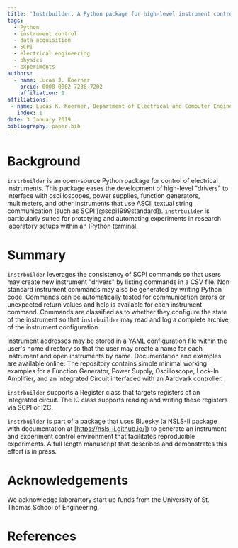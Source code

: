 ```yaml
---
title: 'Instrbuilder: A Python package for high-level instrument control'
tags:
  - Python
  - instrument control
  - data acquisition
  - SCPI
  - electrical engineering
  - physics
  - experiments
authors:
  - name: Lucas J. Koerner
    orcid: 0000-0002-7236-7202
    affiliation: 1
affiliations:
 - name: Lucas K. Koerner, Department of Electrical and Computer Engineering, University of St. Thomas
   index: 1
date: 3 January 2019
bibliography: paper.bib
---
```


# Background
``instrbuilder`` is an open-source Python package for control of electrical instruments. This package eases the development of high-level "drivers" to interface with oscilloscopes, power supplies, function generators, multimeters, and other instruments that use ASCII textual string communication (such as SCPI [@scpi1999standard]). ``instrbuilder`` is particularly suited for prototying and automating experiments in research laboratory setups within an IPython terminal. 

# Summary
``instrbuilder`` leverages the consistency of SCPI commands so that users may create new instrument "drivers" by listing commands in a CSV file. Non standard instrument commands may also be generated by writing Python code. Commands can be automatically tested for communication errors or unexpected return values and help is available for each instrument command. Commands are classified as to whether they configure the state of the instrument so that ``instrbuilder`` may read and log a complete archive of the instrument configuration. 

Instrument addresses may be stored in a YAML configuration file within the user's home directory so that the user may create a name for each instrument and open instruments by name. Documentation and examples are available online. The repository contains simple minimal working examples for a Function Generator, Power Supply, Oscilloscope, Lock-In Amplifier, and an Integrated Circuit interfaced with an Aardvark controller. 

``instrbuilder`` supports a Register class that targets registers of an integrated circuit. The IC class supports reading and writing these registers via SCPI or I2C. 

``instrbuilder`` is part of a package that uses Bluesky (a NSLS-II package with documentation at [https://nsls-ii.github.io/]) to generate an instrument and experiment control environment that facilitates reproducible experiments. A full length manuscript that describes and demonstrates this effort is in press. 

# Acknowledgements

We acknowledge laborartory start up funds from the University of St. Thomas School of Engineering. 

# References